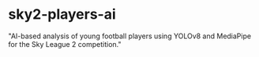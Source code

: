 # sky2-players-ai
"AI-based analysis of young football players using YOLOv8 and MediaPipe for the Sky League 2 competition."
